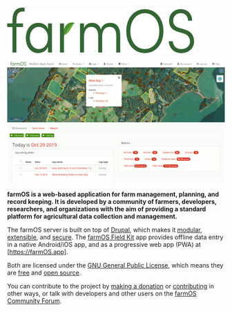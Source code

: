 ![farmOS](./img/farmOS.png)

![farmOS Screenshot](./img/screenshot.png)

**farmOS is a web-based application for farm management, planning, and record
keeping. It is developed by a community of farmers, developers, researchers, and
organizations with the aim of providing a standard platform for agricultural
data collection and management.**

The farmOS server is built on top of [Drupal], which makes it [modular],
[extensible], and [secure]. The [farmOS Field Kit] app provides offline data
entry in a native Android/iOS app, and as a progressive web app (PWA) at
[https://farmOS.app].

Both are licensed under the [GNU General Public License], which means they are
[free] and [open source].

You can contribute to the project by [making a donation] or [contributing] in
other ways, or talk with developers and other users on the
[farmOS Community Forum].

[Drupal]: https://drupal.org
[modular]: http://en.wikipedia.org/wiki/Modular_programming
[extensible]: https://www.drupal.org/download
[secure]: http://www.drupal.org/documentation/is-drupal-secure
[farmOS Field Kit]: /guide/app
[https://farmOS.app]: https://farmOS.app
[User Guide]: /guide
[farmOS Community Forum]: https://farmOS.discourse.group
[making a donation]: /donate
[contributing]: /community/contribute
[GNU General Public License]: http://www.gnu.org/copyleft/gpl.html
[free]: https://en.wikipedia.org/wiki/Free_software
[open source]: http://en.wikipedia.org/wiki/Open_source
